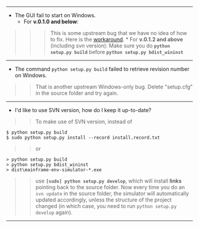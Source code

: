 
---


  * The GUI fail to start on Windows.
    * For **v.0.1.0 and below**:
> > > This is some upstream bug that we have no idea of how to fix. Here is the [workaround](http://code.google.com/p/mainframe-env-simulator/issues/detail?id=1).
    * For **v.0.1.2 and above** (including svn version):
> > > Make sure you do **`python setup.py build`** before **`python setup.py bdist_wininst`**


---


  * The command ```python setup.py build``` failed to retrieve revision number on Windows.

> > That is another upstream Windows-only bug. Delete "setup.cfg" in the source folder and try again.


---


  * I'd like to use SVN version, how do I keep it up-to-date?
> > To make use of SVN version, instead of
```
$ python setup.py build
$ sudo python setup.py install --record install.record.txt
```
> > or
```
> python setup.py build
> python setup.py bdist_wininst
> dist\mainframe-env-simulator-*.exe
```
> > use **```[sudo] python setup.py develop```**, which will install **links** pointing back to the source folder. Now every time you do an ```svn update``` in the source folder, the simulator will automatically updated accordingly, unless the structure of the project changed (in which case, you need to run ```python setup.py develop``` again).


---
